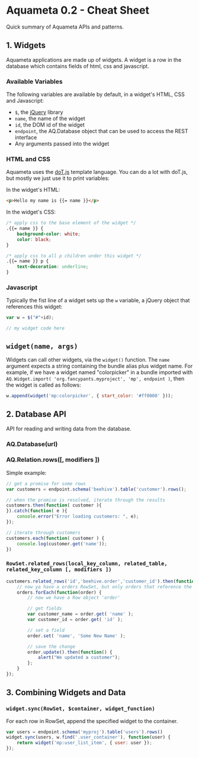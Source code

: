 # Aquameta 0.2 - Cheat Sheet

Quick summary of Aquameta APIs and patterns.

## 1. Widgets
Aquameta applications are made up of widgets.  A widget is a row in the database which contains fields of html, css and javascript.

### Available Variables
The following variables are available by default, in a widget's HTML, CSS and Javascript:

- `$`, the [jQuery](http://jquery.com/) library
- `name`, the name of the widget
- `id`, the DOM id of the widget
- `endpoint`, the AQ.Database object that can be used to access the REST interface
- Any arguments passed into the widget

### HTML and CSS
Aquameta uses the [doT.js](http://olado.github.io/doT/index.html) template language.  You can do a lot with doT.js, but mostly we just use it to print variables:

In the widget's HTML:
```html
<p>Hello my name is {{= name }}</p>
```

In the widget's CSS:
```css
/* apply css to the base element of the widget */
.{{= name }} {
    background-color: white;
    color: black;
}

/* apply css to all p children under this widget */
.{{= name }} p {
    text-decoration: underline;
}
```

### Javascript
Typically the fist line of a widget sets up the `w` variable, a jQuery object that references this widget:

```javascript
var w = $("#"+id);

// my widget code here
```

## `widget(name, args)`
Widgets can call other widgets, via the `widget()` function.  The `name` argument expects a string containing the bundle alias plus widget name.  For example, if we have a widget named "colorpicker" in a bundle imported with `AQ.Widget.import( 'org.fancypants.myproject', 'mp', endpoint )`, then the widget is called as follows:

```javascript
w.append(widget('mp:colorpicker', { start_color: '#ff0000' }));
```

## 2. Database API
API for reading and writing data from the database.

### AQ.Database(url)


### AQ.Relation.rows([, modifiers ])
Simple example:
```javascript
// get a promise for some rows
var customers = endpoint.schema('beehive').table('customer').rows();

// when the promise is resolved, iterate through the results
customers.then(function( customer ){
}).catch(function( e ){
    console.error("Error loading customers: ", e);
});

// iterate through customers
customers.each(function( customer ) {
    console.log(customer.get('name'));
})
```

### `RowSet.related_rows(local_key_column, related_table, related_key_column [, modifiers ])`
```javascript
customers.related_rows('id','beehive.order','customer_id').then(function(orders) {
    // now ya have a orders RowSet, but only orders that reference the customers
    orders.forEach(function(order) {
        // now we have a Row object 'order' 

        // get fields
        var customer_name = order.get( 'name' );
        var customer_id = order.get( 'id' );

        // set a field
        order.set( 'name', 'Some New Name' );

        // save the change
        order.update().then(function() {
            alert("We updated a customer");
        };
    }
});
```


## 3. Combining Widgets and Data

### `widget.sync(RowSet, $container, widget_function)`
For each row in RowSet, append the specified widget to the container.

```javascript
var users = endpoint.schema('myproj').table('users').rows()
widget.sync(users, w.find('.user_container'), function(user) {
    return widget('mp:user_list_item', { user: user });
});
```


